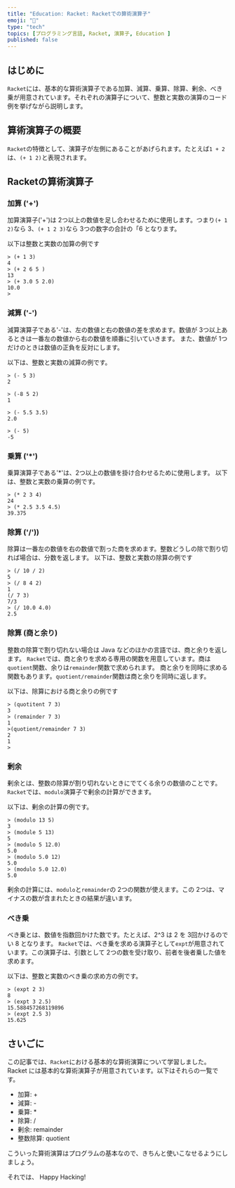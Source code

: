 ```yaml
---
title: "Education: Racket: Racketでの算術演算子"
emoji: "🎾"
type: "tech"
topics: [プログラミング言語, Racket, 演算子, Education ]
published: false
---
```


## はじめに

`Racket`には、基本的な算術演算子である加算、減算、乗算、除算、剰余、べき乗が用意されています。それぞれの演算子について、整数と実数の演算のコード例を挙げながら説明します。

## 算術演算子の概要

`Racket`の特徴として、演算子が左側にあることがあげられます。たとえば`1 + 2`は、`(+ 1 2)`と表現されます。

## Racketの算術演算子

### 加算 ('+')

加算演算子('+')は 2つ以上の数値を足し合わせるために使用します。つまり`(+ 1 2)`なら 3、`(+ 1 2 3)`なら 3つの数字の合計の「6 となります。

以下は整数と実数の加算の例です

``` : Racket
> (+ 1 3)
4
> (+ 2 6 5 )
13
> (+ 3.0 5 2.0)
10.0
>

```

### 減算 ('-')

減算演算子である'-'は、左の数値と右の数値の差を求めます。数値が 3つ以上あるときは一番左の数値から右の数値を順番に引いていきます。
また、数値が 1つだけのときは数値の正負を反対にします。

以下は、整数と実数の減算の例です。

``` :Racket
> (- 5 3)
2

> (-8 5 2)
1

> (- 5.5 3.5)
2.0

> (- 5)
-5

```

### 乗算 ('*')

乗算演算子である'*'は、2つ以上の数値を掛け合わせるために使用します。
以下は、整数と実数の乗算の例です。

``` :Racket
> (* 2 3 4)
24
> (* 2.5 3.5 4.5)
39.375

```

### 除算 ('/'))

除算は一番左の数値を右の数値で割った商を求めます。整数どうしの除で割り切れば場合は、分数を返します。
以下は、整数と実数の除算の例です

``` :Racket
> (/ 10 / 2)
5
> (/ 8 4 2)
1
(/ 7 3)
7/3
> (/ 10.0 4.0)
2.5

```

### 除算 __(商と余り)__

整数の除算で割り切れない場合は Java などのほかの言語では、商と余りを返します。
`Racket`では、商と余りを求める専用の関数を用意しています。商は`quotient`関数、余りは`remainder`関数で求められます。
商と余りを同時に求める関数もあります。`quotient/remainder`関数は商と余りを同時に返します。

以下は、除算における商と余りの例です

``` : Racket
> (quotitent 7 3)
3
> (remainder 7 3)
1
>(quotient/remainder 7 3)
2
1
>
```

### 剰余

剰余とは、整数の除算が割り切れないときにでてくる余りの数値のことです。
`Racket`では、`modulo`演算子で剰余の計算ができます。

以下は、剰余の計算の例です。

``` :Racket
> (modulo 13 5)
3
> (module 5 13)
5
> (modulo 5 12.0)
5.0
> (modulo 5.0 12)
5.0
> (modulo 5.0 12.0)
5.0

```

剰余の計算には、`modulo`と`remainder`の 2つの関数が使えます。この 2つは、マイナスの数が含まれたときの結果が違います。

### べき乗

べき乗とは、数値を指数回かけた数です。たとえば、2^3 は 2 を 3回かけるのでい 8 となります。
`Racket`では、べき乗を求める演算子として`expt`が用意されています。この演算子は、引数として 2つの数を受け取り、前者を後者乗した値を求めます。

以下は、整数と実数のべき乗の求め方の例です。

``` :Racket
> (expt 2 3)
8
> (expt 3 2.5)
15.588457268119896
> (expt 2.5 3)
15.625

```

## さいごに

この記事では、`Racket`における基本的な算術演算について学習しました。
Racket には基本的な算術演算子が用意されています。以下はそれらの一覧です。

- 加算: +
- 減算: -
- 乗算: *
- 除算: /
- 剰余: remainder
- 整数除算: quotient

こういった算術演算はプログラムの基本なので、きちんと使いこなせるようにしましょう。

それでは、 Happy Hacking!
